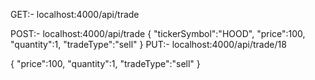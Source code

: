 GET:- localhost:4000/api/trade

POST:- localhost:4000/api/trade
{
"tickerSymbol":"HOOD",
"price":100,
"quantity":1,
"tradeType":"sell"
}
PUT:- localhost:4000/api/trade/18

{
"price":100,
"quantity":1,
"tradeType":"sell"
}
